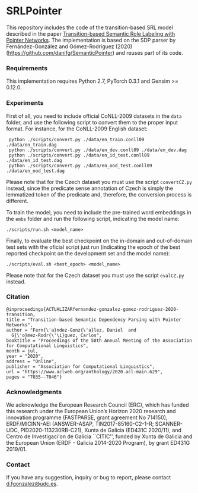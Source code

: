 # SRLPointer
This repository includes the code of the transition-based SRL model described in the paper [Transition-based Semantic Role Labeling with Pointer Networks](URL). The implementation is based on the SDP parser by Fernández-González and Gómez-Rodríguez (2020) (https://github.com/danifg/SemanticPointer) and reuses part of its code.

### Requirements
This implementation requires Python 2.7, PyTorch 0.3.1 and Gensim >= 0.12.0.
  

### Experiments
First of all, you need to include official CoNLL-2009 datasets in the ``data`` folder, and use the following script to convert them to the proper input format. For instance, for the CoNLL-2009 English dataset:

     python ./scripts/convert.py ./data/en_train.conll09 ./data/en_train.dag
     python ./scripts/convert.py ./data/en_dev.conll09 ./data/en_dev.dag
     python ./scripts/convert.py ./data/en_id_test.conll09 ./data/en_id_test.dag
     python ./scripts/convert.py ./data/en_ood_test.conll09 ./data/en_ood_test.dag

Please note that for the Czech dataset you must use the script ``convertCZ.py`` instead, since the predicate sense annotation of Czech is simply the lemmatized token of the predicate and, therefore, the conversion process is different.

To train the model, you need to include the pre-trained word embeddings in the ``embs`` folder and run the following script, indicating the model name:

    ./scripts/run.sh <model_name>


Finally, to evaluate the best checkpoint on the in-domain and out-of-domain test sets with the oficial script just run (indicating the epoch of the best reported checkpoint on the development set and the model name):

    ./scripts/eval.sh <best_epoch> <model_name>
    
Please note that for the Czech dataset you must use the script ``evalCZ.py`` instead.


### Citation

	@inproceedings{ACTUALIZARfernandez-gonzalez-gomez-rodriguez-2020-transition,
    title = "Transition-based Semantic Dependency Parsing with Pointer Networks",
    author = "Fern{\'a}ndez-Gonz{\'a}lez, Daniel  and
      G{\'o}mez-Rodr{\'\i}guez, Carlos",
    booktitle = "Proceedings of the 58th Annual Meeting of the Association for Computational Linguistics",
    month = jul,
    year = "2020",
    address = "Online",
    publisher = "Association for Computational Linguistics",
    url = "https://www.aclweb.org/anthology/2020.acl-main.629",
    pages = "7035--7046"}
    
### Acknowledgments
We acknowledge the European Research Council (ERC), which has funded this research under the European Union’s Horizon 2020 research and innovation programme (FASTPARSE, grant agreement No 714150), ERDF/MICINN-AEI (ANSWER-ASAP, TIN2017-85160-C2-1-R; SCANNER-UDC, PID2020-113230RB-C21), Xunta de Galicia (ED431C 2020/11), and Centro de Investigaci\'on de Galicia ``CITIC'', funded by Xunta de Galicia and the European Union (ERDF - Galicia 2014-2020 Program), by grant ED431G 2019/01. 

### Contact
If you have any suggestion, inquiry or bug to report, please contact d.fgonzalez@udc.es.
